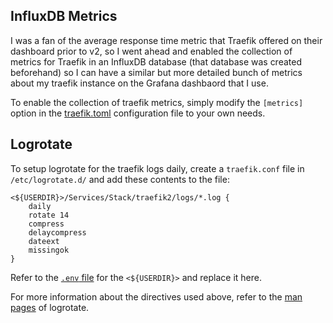 ## InfluxDB Metrics

I was a fan of the average response time metric that Traefik offered on their dashboard prior to v2, so I went ahead and enabled the collection of metrics for Traefik in an InfluxDB database (that database was created beforehand) so I can have a similar but more detailed bunch of metrics about my traefik instance on the Grafana dashbaord that I use.

To enable the collection of traefik metrics, simply modify the `[metrics]` option in the [traefik.toml](./traefik.toml) configuration file to your own needs.

## Logrotate

To setup logrotate for the traefik logs daily, create a `traefik.conf` file in `/etc/logrotate.d/` and add these contents to the file:

```
<${USERDIR}>/Services/Stack/traefik2/logs/*.log {
	daily
	rotate 14
	compress
	delaycompress
	dateext
	missingok
}
```

Refer to the [`.env` file](../.env) for the `<${USERDIR}>` and replace it here. 

For more information about the directives used above, refer to the [man pages](https://linux.die.net/man/8/logrotate) of logrotate.